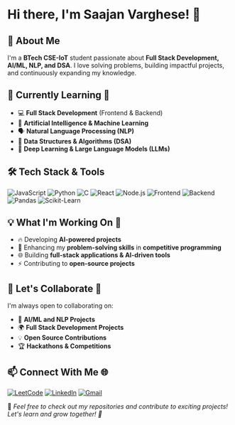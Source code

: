 # Hi there, I'm Saajan Varghese! 👋

## 🚀 About Me
I'm a **BTech CSE-IoT** student passionate about **Full Stack Development, AI/ML, NLP, and DSA**. I love solving problems, building impactful projects, and continuously expanding my knowledge.

## 🌱 Currently Learning 📖
- 💻 **Full Stack Development** (Frontend & Backend)
- 🤖 **Artificial Intelligence & Machine Learning**
- 🗣 **Natural Language Processing (NLP)**
- 🔢 **Data Structures & Algorithms (DSA)**
- 🧠 **Deep Learning & Large Language Models (LLMs)**

## 🛠️ Tech Stack & Tools
![JavaScript](https://img.shields.io/badge/JavaScript-F7DF1E?style=for-the-badge&logo=javascript&logoColor=black)
![Python](https://img.shields.io/badge/Python-3776AB?style=for-the-badge&logo=python&logoColor=white)
![C](https://img.shields.io/badge/C-00599C?style=for-the-badge&logo=c&logoColor=white)
![React](https://img.shields.io/badge/React-61DAFB?style=for-the-badge&logo=react&logoColor=black)
![Node.js](https://img.shields.io/badge/Node.js-339933?style=for-the-badge&logo=node.js&logoColor=white)
![Frontend](https://img.shields.io/badge/Frontend-FF5722?style=for-the-badge&logo=html5&logoColor=white)
![Backend](https://img.shields.io/badge/Backend-6DB33F?style=for-the-badge&logo=spring&logoColor=white)
![Pandas](https://img.shields.io/badge/Pandas-150458?style=for-the-badge&logo=pandas&logoColor=white)
![Scikit-Learn](https://img.shields.io/badge/Scikit--Learn-F7931E?style=for-the-badge&logo=scikit-learn&logoColor=white)

## 💡 What I'm Working On 🚀
- 🔥 Developing **AI-powered projects**
- 🎯 Enhancing my **problem-solving skills** in **competitive programming**
- 🌐 Building **full-stack applications & AI-driven tools**
- ⚡ Contributing to **open-source projects**

## 🤝 Let's Collaborate 🤝
I'm always open to collaborating on:
- 🧠 **AI/ML and NLP Projects**
- 🌍 **Full Stack Development Projects**
- 💡 **Open Source Contributions**
- 🏆 **Hackathons & Competitions**

## 📫 Connect With Me 🌐
[![LeetCode](https://img.shields.io/badge/LeetCode-FFA116?style=for-the-badge&logo=leetcode&logoColor=black)](https://leetcode.com/your-leetcode-profile)
[![LinkedIn](https://img.shields.io/badge/LinkedIn-0A66C2?style=for-the-badge&logo=linkedin&logoColor=white)](https://www.linkedin.com/in/saajan-varghese-058453244/)
[![Gmail](https://img.shields.io/badge/Email-D14836?style=for-the-badge&logo=gmail&logoColor=white)](mailto:saajan.varghese.2006@gmail.com)

📌 _Feel free to check out my repositories and contribute to exciting projects! Let's learn and grow together! 🚀_
